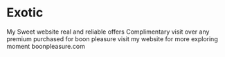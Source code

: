 # Exotic
My Sweet website
real and reliable
offers Complimentary visit over any premium purchased for boon pleasure
visit my website for more exploring moment
boonpleasure.com
